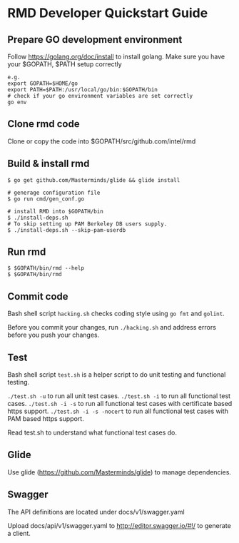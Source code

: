 # RMD Developer Quickstart Guide

## Prepare GO development environment

Follow https://golang.org/doc/install to install golang.
Make sure you have your $GOPATH, $PATH setup correctly

```
e.g.
export GOPATH=$HOME/go
export PATH=$PATH:/usr/local/go/bin:$GOPATH/bin
# check if your go environment variables are set correctly
go env
```

## Clone rmd code

Clone or copy the code into $GOPATH/src/github.com/intel/rmd

## Build & install rmd

```
$ go get github.com/Masterminds/glide && glide install

# generage configuration file
$ go run cmd/gen_conf.go

# install RMD into $GOPATH/bin
$ ./install-deps.sh
# To skip setting up PAM Berkeley DB users supply.
$ ./install-deps.sh --skip-pam-userdb
```

## Run rmd

```
$ $GOPATH/bin/rmd --help
$ $GOPATH/bin/rmd
```

## Commit code

Bash shell script `hacking.sh` checks coding style using `go fmt` and `golint`.

Before you commit your changes, run `./hacking.sh` and address errors before you push your changes.

## Test

Bash shell script `test.sh` is a helper script to do unit testing and functional testing.

`./test.sh -u` to run all unit test cases.
`./test.sh -i` to run all functional test cases.
`./test.sh -i -s` to run all functional test cases with certificate based https support.
`./test.sh -i -s -nocert` to run all functional test cases with PAM based https support.

Read test.sh to understand what functional test cases do.

## Glide

Use glide (https://github.com/Masterminds/glide) to manage dependencies.

## Swagger

The API definitions are located under docs/v1/swagger.yaml

Upload docs/api/v1/swagger.yaml to http://editor.swagger.io/#!/ to generate a client.
